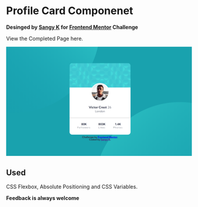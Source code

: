 # Profile Card Componenet
**Desinged by [Sangy K](https://github.com/sansk) for [Frontend Mentor](https://www.frontendmentor.io) Challenge**

View the Completed Page here.

![Completed Design preview for the Profile card component coding challenge](./design/completed_preview.png)

## Used

CSS Flexbox, Absolute Positioning and CSS Variables.


**Feedback is always welcome**